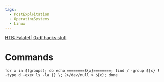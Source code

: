 ```yaml
---
tags:
  - PostExploitation
  - OperatingSystems
  - Linux
---
```

[HTB: Falafel | 0xdf hacks stuff](https://0xdf.gitlab.io/2018/06/23/htb-falafel.html#success---screenshot-of-yossi)


# Commands

```
for x in $(groups); do echo ========${x}========; find / -group ${x} ! -type d -exec ls -la {} \; 2>/dev/null > ${x}; done
```